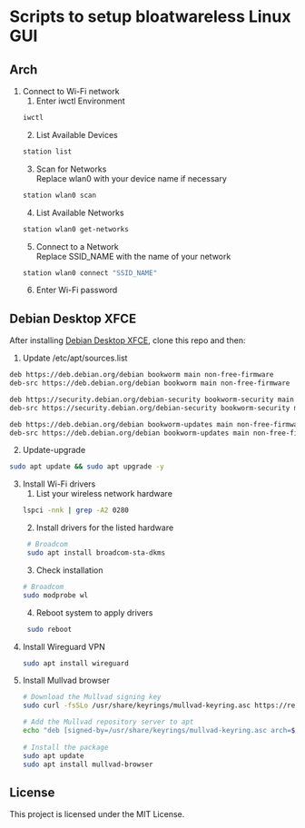 # Scripts to setup bloatwareless Linux GUI

## Arch
1. Connect to Wi-Fi network
   1. Enter iwctl Environment
   ```bash
   iwctl
   ```
   2. List Available Devices
   ```bash
   station list
   ```
   3. Scan for Networks\
Replace wlan0 with your device name if necessary
   ```bash
   station wlan0 scan
   ```
   4. List Available Networks
   ```bash
   station wlan0 get-networks
   ```
   5. Connect to a Network\
Replace SSID_NAME with the name of your network
   ```bash
   station wlan0 connect "SSID_NAME"
   ```
   6. Enter Wi-Fi password

## Debian Desktop XFCE

After installing [Debian Desktop XFCE](https://cdimage.debian.org/debian-cd/current/amd64/iso-dvd/), clone this repo and then:

1. Update /etc/apt/sources.list
```bash
deb https://deb.debian.org/debian bookworm main non-free-firmware
deb-src https://deb.debian.org/debian bookworm main non-free-firmware

deb https://security.debian.org/debian-security bookworm-security main non-free-firmware
deb-src https://security.debian.org/debian-security bookworm-security main non-free-firmware

deb https://deb.debian.org/debian bookworm-updates main non-free-firmware
deb-src https://deb.debian.org/debian bookworm-updates main non-free-firmware
```
2. Update-upgrade
```bash
sudo apt update && sudo apt upgrade -y
```
3. Install Wi-Fi drivers
    1. List your wireless network hardware
    ```bash
    lspci -nnk | grep -A2 0280
    ```
    2. Install drivers for the listed hardware
   ```bash
    # Broadcom
    sudo apt install broadcom-sta-dkms
    ```
    3. Check installation
    ```bash
    # Broadcom
    sudo modprobe wl
    ```
    4. Reboot system to apply drivers
   ```bash
    sudo reboot
    ```
4. Install Wireguard VPN
   ```bash
   sudo apt install wireguard
   ```
6. Install Mullvad browser
   ```bash
   # Download the Mullvad signing key
   sudo curl -fsSLo /usr/share/keyrings/mullvad-keyring.asc https://repository.mullvad.net/deb/mullvad-keyring.asc

   # Add the Mullvad repository server to apt
   echo "deb [signed-by=/usr/share/keyrings/mullvad-keyring.asc arch=$( dpkg --print-architecture )] https://repository.mullvad.net/deb/stable $(lsb_release -cs) main" | sudo tee /etc/apt/sources.list.d/mullvad.list
    
   # Install the package
   sudo apt update
   sudo apt install mullvad-browser
   ```
## License
This project is licensed under the MIT License.


